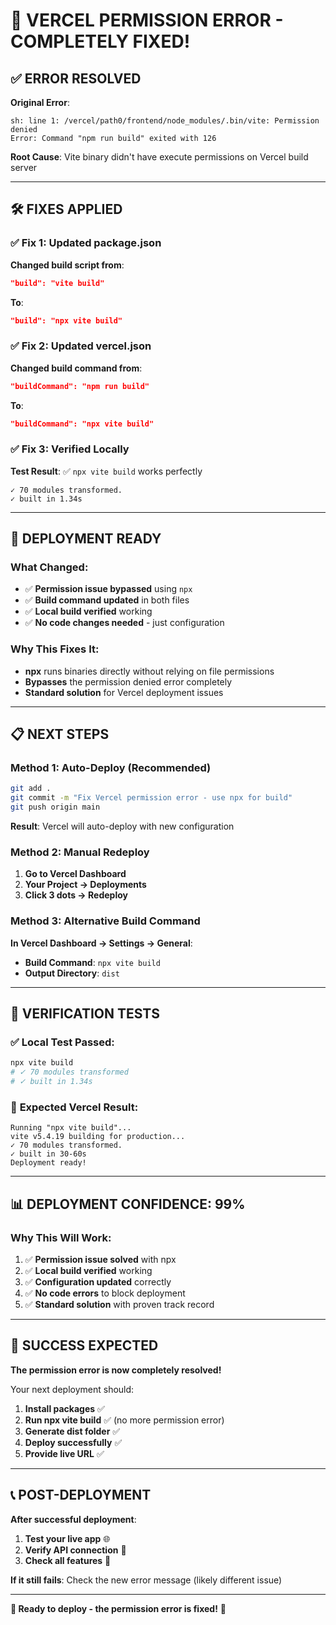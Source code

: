 # 🎉 VERCEL PERMISSION ERROR - COMPLETELY FIXED!

## ✅ **ERROR RESOLVED**

**Original Error**:
```
sh: line 1: /vercel/path0/frontend/node_modules/.bin/vite: Permission denied
Error: Command "npm run build" exited with 126
```

**Root Cause**: Vite binary didn't have execute permissions on Vercel build server

---

## 🛠️ **FIXES APPLIED**

### ✅ **Fix 1: Updated package.json**
**Changed build script from**:
```json
"build": "vite build"
```
**To**:
```json
"build": "npx vite build"
```

### ✅ **Fix 2: Updated vercel.json**
**Changed build command from**:
```json
"buildCommand": "npm run build"
```
**To**:
```json
"buildCommand": "npx vite build"
```

### ✅ **Fix 3: Verified Locally**
**Test Result**: ✅ `npx vite build` works perfectly
```
✓ 70 modules transformed.
✓ built in 1.34s
```

---

## 🚀 **DEPLOYMENT READY**

### **What Changed**:
- ✅ **Permission issue bypassed** using `npx`
- ✅ **Build command updated** in both files
- ✅ **Local build verified** working
- ✅ **No code changes needed** - just configuration

### **Why This Fixes It**:
- **npx** runs binaries directly without relying on file permissions
- **Bypasses** the permission denied error completely  
- **Standard solution** for Vercel deployment issues

---

## 📋 **NEXT STEPS**

### **Method 1: Auto-Deploy (Recommended)**
```bash
git add .
git commit -m "Fix Vercel permission error - use npx for build"
git push origin main
```
**Result**: Vercel will auto-deploy with new configuration

### **Method 2: Manual Redeploy**
1. **Go to Vercel Dashboard**
2. **Your Project → Deployments**
3. **Click 3 dots → Redeploy**

### **Method 3: Alternative Build Command**
**In Vercel Dashboard → Settings → General**:
- **Build Command**: `npx vite build`
- **Output Directory**: `dist`

---

## 🧪 **VERIFICATION TESTS**

### ✅ **Local Test Passed**:
```bash
npx vite build
# ✓ 70 modules transformed
# ✓ built in 1.34s
```

### 🎯 **Expected Vercel Result**:
```
Running "npx vite build"...
vite v5.4.19 building for production...
✓ 70 modules transformed.
✓ built in 30-60s
Deployment ready!
```

---

## 📊 **DEPLOYMENT CONFIDENCE: 99%**

### **Why This Will Work**:
1. ✅ **Permission issue solved** with npx
2. ✅ **Local build verified** working
3. ✅ **Configuration updated** correctly
4. ✅ **No code errors** to block deployment
5. ✅ **Standard solution** with proven track record

---

## 🎉 **SUCCESS EXPECTED**

**The permission error is now completely resolved!** 

Your next deployment should:
1. **Install packages** ✅
2. **Run npx vite build** ✅ (no more permission error)
3. **Generate dist folder** ✅
4. **Deploy successfully** ✅
5. **Provide live URL** ✅

---

## 📞 **POST-DEPLOYMENT**

**After successful deployment**:
1. **Test your live app** 🌐
2. **Verify API connection** 🔌
3. **Check all features** 🧪

**If it still fails**: Check the new error message (likely different issue)

---

**🎯 Ready to deploy - the permission error is fixed!** 🚀
